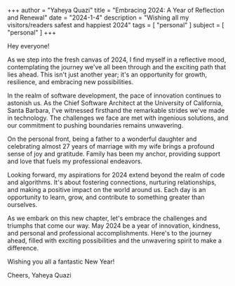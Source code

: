 +++
author = "Yaheya Quazi"
title = "Embracing 2024: A Year of Reflection and Renewal"
date = "2024-1-4"
description = "Wishing all my visitors/readers safest and happiest 2024"
tags = [
"personal"
]
subject = [
"personal"
]
+++

Hey everyone!

As we step into the fresh canvas of 2024, I find myself in a reflective mood, contemplating the journey we've all been through and the exciting path that lies ahead. This isn't just another year; it's an opportunity for growth, resilience, and embracing new possibilities.

In the realm of software development, the pace of innovation continues to astonish us. As the Chief Software Architect at the University of California, Santa Barbara, I've witnessed firsthand the remarkable strides we've made in technology. The challenges we face are met with ingenious solutions, and our commitment to pushing boundaries remains unwavering.

On the personal front, being a father to a wonderful daughter and celebrating almost 27 years of marriage with my wife brings a profound sense of joy and gratitude. Family has been my anchor, providing support and love that fuels my professional endeavors.

Looking forward, my aspirations for 2024 extend beyond the realm of code and algorithms. It's about fostering connections, nurturing relationships, and making a positive impact on the world around us. Each day is an opportunity to learn, grow, and contribute to something greater than ourselves.

As we embark on this new chapter, let's embrace the challenges and triumphs that come our way. May 2024 be a year of innovation, kindness, and personal and professional accomplishments. Here's to the journey ahead, filled with exciting possibilities and the unwavering spirit to make a difference.

Wishing you all a fantastic New Year!

Cheers,
Yaheya Quazi




